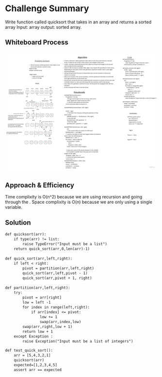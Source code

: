 # Challenge Summary
<!-- Description of the challenge -->
Write function called quicksort that takes in an array and returns a sorted array
Input: array
output: sorted array.

## Whiteboard Process
<!-- Embedded whiteboard image -->
![Quicksort](assets/Quicksort.jpg)

## Approach & Efficiency
<!-- What approach did you take? Why? What is the Big O space/time for this approach? -->
Time complixity is O(n^2) because we are using recursion and going through the .
Space complixity is O(n) because we are only using a single variable.


## Solution
<!-- Show how to run your code, and examples of it in action -->
```
def quicksort(arr):
    if type(arr) != list:
        raise TypeError("Input must be a list")
    return quick_sort(arr,0,len(arr)-1)

def quick_sort(arr,left,right):
    if left < right:
        pivot = partition(arr,left,right)
        quick_sort(arr,left,pivot - 1)
        quick_sort(arr,pivot + 1, right)

def partition(arr,left,right):
    try:
        pivot = arr[right]
        low = left -1
        for index in range(left,right):
            if arr[index] <= pivot:
                low += 1
                swap(arr,index,low)
        swap(arr,right,low + 1)
        return low + 1
    except Exception :
        raise Exception("Input must be a list of integers")
```
```
def test_quick_sort():
    arr = [5,4,3,2,1]
    quicksort(arr)
    expected=[1,2,3,4,5]
    assert arr == expected
```